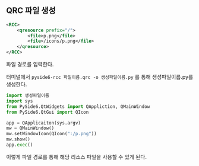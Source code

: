 ## QRC 파일 생성

```qrc
<RCC>
    <qresource prefix="/">
        <file>p.png</file>
        <file>/icons/p.png</file>
    </qresource>
</RCC>
```

파일 경로를 입력한다.

터미널에서 `pyside6-rcc 파일이름.qrc -o 생성파일이름.py` 를 통해 생성파일이름.py를 생성한다.

```python
import 생성파일이름
import sys
from PySide6.QtWidgets import QAppliction, QMainWindow
from PySide6.QtGui import QIcon

app = QApplicaiton(sys.argv)
mw = QMainWindow()
mw.setWindowIcon(QIcon(":/p.png"))
mw.show()
app.exec()
```

이렇게 파일 경로를 통해 해당 리소스 파일을 사용할 수 있게 된다.